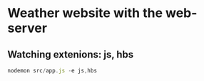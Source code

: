 # Weather website with the web-server

## Watching extenions: js, hbs

```js
nodemon src/app.js -e js,hbs
```

